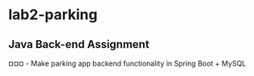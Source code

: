 # lab2-parking
## Java Back-end Assignment
¤¤¤ - Make parking app backend functionality in Spring Boot + MySQL

